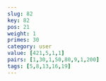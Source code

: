 ```yaml
---
slug: 82
key: 82
pos: 21
weight: 1
primes: 30
category: user
value: [421,5,1,1]
pairs: [1,30,1,50,80,9,1,200]
tags: [5,8,13,16,19]
---
```

